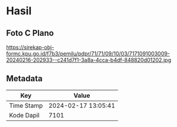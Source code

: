 # Hasil

## Foto C Plano

https://sirekap-obj-formc.kpu.go.id/f7b3/pemilu/pdpr/71/71/09/10/03/7171091003009-20240216-202933--c241d7f1-3a8a-4cca-b4df-848820d01202.jpg


## Metadata

| Key        | Value               |
| ---------- | ------------------- |
| Time Stamp | 2024-02-17 13:05:41 |
| Kode Dapil | 7101                |



